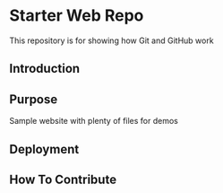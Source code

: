 # Starter Web Repo

This repository is for showing how Git and GitHub work

## Introduction



## Purpose

Sample website with plenty of files for demos

## Deployment



## How To Contribute


